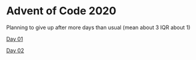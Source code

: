# Advent of Code 2020

Planning to give up after more days than usual (mean about 3 IQR about 1)

[Day 01](https://github.com/ianhandel/adventofcode_2020/blob/main/day_01/advent_of_code_01.md)

[Day 02](https://github.com/ianhandel/adventofcode_2020/blob/main/day_02/advent_of_code_02.md)
